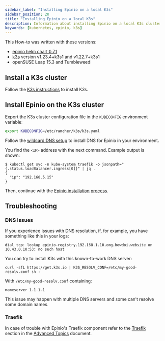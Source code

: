 ```yaml
---
sidebar_label: "Installing Epinio on a local K3s"
sidebar_position: 20
title: "Installing Epinio on a local K3s"
description: Information about installing Epinio on a local K3s cluster.
keywords: [kubernetes, epinio, k3s]
---
```


<head>
  <link rel="canonical" href="https://docs.epinio.io/installation/other_inst_scenarios/install_epinio_on_k3s"/>
</head>

This How-to was written with these versions:
* [epinio helm chart 0.7.1](https://github.com/epinio/helm-charts/releases/tag/epinio-0.7.1)
* [k3s](https://k3s.io/) version v1.23.4+k3s1 and v1.22.7+k3s1
* openSUSE Leap 15.3 and Tumbleweed


## Install a K3s cluster

Follow the [K3s instructions](https://k3s.io/) to install K3s.

## Install Epinio on the K3s cluster

Export the K3s cluster configuration file in the `KUBECONFIG` environment variable:

```bash
export KUBECONFIG=/etc/rancher/k3s/k3s.yaml
```

Follow the [wildcard DNS setup](../../installation/wildcardDNS_setup) to install DNS for Epinio in your environment.

You find the `<IP>` address with the next command. Example output is shown:

```console
$ kubectl get svc -n kube-system traefik -o jsonpath="{.status.loadBalancer.ingress[0]}" | jq .
{
  "ip": "192.168.5.15"
}
```

Then, continue with the [Epinio installation process](../../installation/install_epinio.md).

## Troubleshooting

### DNS Issues

If you experience issues with DNS resolution, if, for example, you have something like this in your logs:
```
dial tcp: lookup epinio-registry.192.168.1.10.omg.howdoi.website on 10.43.0.10:53: no such host
```

You can try to install K3s with this known-to-work DNS server:
```
curl -sfL https://get.k3s.io | K3S_RESOLV_CONF=/etc/my-good-resolv.conf sh -
```

With `/etc/my-good-resolv.conf` containing:
```
nameserver 1.1.1.1
```

This issue may happen with multiple DNS servers and some can't resolve some domain names.

### Traefik

In case of trouble with Epinio's Traefik component refer to the [Traefik](../../explanations/advanced.md#traefik) section in the [Advanced Topics](../../explanations/advanced.md) document.
